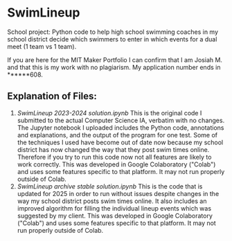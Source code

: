 # SwimLineup
School project: Python code to help high school swimming coaches in my school district decide which swimmers to enter in which events for a dual meet (1 team vs 1 team).

If you are here for the MIT Maker Portfolio I can confirm that I am Josiah M. and that this is my work with no plagiarism. My application number ends in ******608.

## Explanation of Files:

1. *SwimLineup 2023-2024 solution.ipynb* This is the original code I submitted to the actual Computer Science IA, verbatim with no changes. The Jupyter notebook I uploaded includes the Python code, annotations and explanations, and the output of the program for one test. Some of the techniques I used have become out of date now because my school district has now changed the way that they post swim times online. Therefore if you try to run this code now not all features are likely to work correctly. This was developed in Google Colaboratory ("Colab") and uses some features specific to that platform. It may not run properly outside of Colab.
2. *SwimLineup archive stable solution.ipynb* This is the code that is updated for 2025 in order to run without issues despite changes in the way my school district posts swim times online. It also includes an improved algorithm for filling the individual lineup events which was suggested by my client. This was developed in Google Colaboratory ("Colab") and uses some features specific to that platform. It may not run properly outside of Colab.
